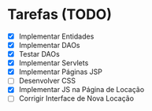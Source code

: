 # Tarefas (TODO)

- [x] Implementar Entidades
- [x] Implementar DAOs
- [x] Testar DAOs
- [x] Implementar Servlets
- [x] Implementar Páginas JSP
- [ ] Desenvolver CSS
- [x] Implementar JS na Página de Locação
- [ ] Corrigir Interface de Nova Locação
